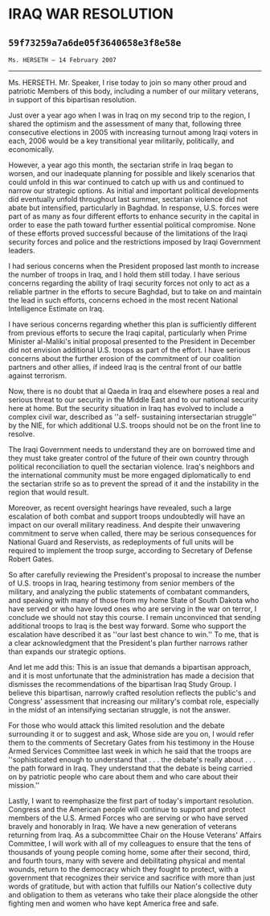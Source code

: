 # IRAQ WAR RESOLUTION
## `59f73259a7a6de05f3640658e3f8e58e`
`Ms. HERSETH — 14 February 2007`

---


Ms. HERSETH. Mr. Speaker, I rise today to join so many other proud 
and patriotic Members of this body, including a number of our military 
veterans, in support of this bipartisan resolution.

Just over a year ago when I was in Iraq on my second trip to the 
region, I shared the optimism and the assessment of many that, 
following three consecutive elections in 2005 with increasing turnout 
among Iraqi voters in each, 2006 would be a key transitional year 
militarily, politically, and economically.

However, a year ago this month, the sectarian strife in Iraq began to 
worsen, and our inadequate planning for possible and likely scenarios 
that could unfold in this war continued to catch up with us and 
continued to narrow our strategic options. As initial and important 
political developments did eventually unfold throughout last summer, 
sectarian violence did not abate but intensified, particularly in 
Baghdad. In response, U.S. forces were part of as many as four 
different efforts to enhance security in the capital in order to ease 
the path toward further essential political compromise. None of these 
efforts proved successful because of the limitations of the Iraqi 
security forces and police and the restrictions imposed by Iraqi 
Government leaders.

I had serious concerns when the President proposed last month to 
increase the number of troops in Iraq, and I hold them still today. I 
have serious concerns regarding the ability of Iraqi security forces 
not only to act as a reliable partner in the efforts to secure Baghdad, 
but to take on and maintain the lead in such efforts, concerns echoed 
in the most recent National Intelligence Estimate on Iraq.

I have serious concerns regarding whether this plan is sufficiently 
different from previous efforts to secure the Iraqi capital, 
particularly when Prime Minister al-Maliki's initial proposal presented 
to the President in December did not envision additional U.S. troops as 
part of the effort. I have serious concerns about the further erosion 
of the commitment of our coalition partners and other allies, if indeed 
Iraq is the central front of our battle against terrorism.

Now, there is no doubt that al Qaeda in Iraq and elsewhere poses a 
real and serious threat to our security in the Middle East and to our 
national security here at home. But the security situation in Iraq has 
evolved to include a complex civil war, described as ''a self-
sustaining intersectarian struggle'' by the NIE, for which additional 
U.S. troops should not be on the front line to resolve.

The Iraqi Government needs to understand they are on borrowed time 
and they must take greater control of the future of their own country 
through political reconciliation to quell the sectarian violence. 
Iraq's neighbors and the international community must be more engaged 
diplomatically to end the sectarian strife so as to prevent the spread 
of it and the instability in the region that would result.

Moreover, as recent oversight hearings have revealed, such a large 
escalation of both combat and support troops undoubtedly will have an 
impact on our overall military readiness. And despite their unwavering 
commitment to serve when called, there may be serious consequences for 
National Guard and Reservists, as redeployments of full units will be 
required to implement the troop surge, according to Secretary of 
Defense Robert Gates.

So after carefully reviewing the President's proposal to increase the 
number of U.S. troops in Iraq, hearing testimony from senior members of 
the military, and analyzing the public statements of combatant 
commanders, and speaking with many of those from my home State of South 
Dakota who have served or who have loved ones who are serving in the 
war on terror, I conclude we should not stay this course. I remain 
unconvinced that sending additional troops to Iraq is the best way 
forward. Some who support the escalation have described it as ''our 
last best chance to win.'' To me, that is a clear acknowledgment that 
the President's plan further narrows rather than expands our strategic 
options.

And let me add this: This is an issue that demands a bipartisan 
approach, and it is most unfortunate that the administration has made a 
decision that dismisses the recommendations of the bipartisan Iraq 
Study Group. I believe this bipartisan, narrowly crafted resolution 
reflects the public's and Congress' assessment that increasing our 
military's combat role, especially in the midst of an intensifying 
sectarian struggle, is not the answer.

For those who would attack this limited resolution and the debate 
surrounding it or to suggest and ask, Whose side are you on, I would 
refer them to the comments of Secretary Gates from his testimony in the 
House Armed Services Committee last week in which he said that the 
troops are ''sophisticated enough to understand that . . . the debate's 
really about . . . the path forward in Iraq. They understand that the 
debate is being carried on by patriotic people who care about them and 
who care about their mission.''

Lastly, I want to reemphasize the first part of today's important 
resolution. Congress and the American people will continue to support 
and protect members of the U.S. Armed Forces who are serving or who 
have served bravely and honorably in Iraq. We have a new generation of 
veterans returning from Iraq. As a subcommittee Chair on the House 
Veterans' Affairs Committee, I will work with all of my colleagues to 
ensure that the tens of thousands of young people coming home, some 
after their second, third, and fourth tours, many with severe and 
debilitating physical and mental wounds, return to the democracy which 
they fought to protect, with a government that recognizes their service 
and sacrifice with more than just words of gratitude, but with action 
that fulfills our Nation's collective duty and obligation to them as 
veterans who take their place alongside the other fighting men and 
women who have kept America free and safe.